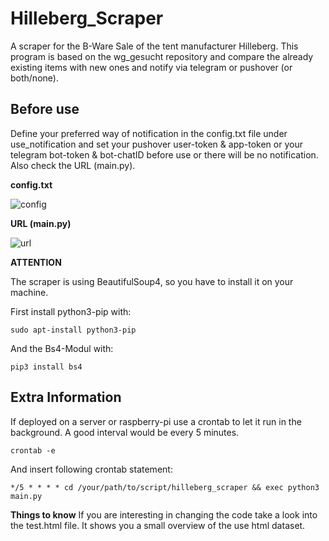 # Hilleberg_Scraper
A scraper for the B-Ware Sale of the tent manufacturer Hilleberg.
This program is based on the wg_gesucht repository and compare the already existing items with new ones and notify via telegram or pushover (or both/none).

## Before use ##
Define your preferred way of notification in the config.txt file under use_notification and set your pushover user-token & app-token or your telegram bot-token & bot-chatID before use or there will be no notification. Also check the URL (main.py).


**config.txt**

![config](https://user-images.githubusercontent.com/55713049/71785761-c36da780-3003-11ea-99b2-eeb8a87aed50.png)


**URL (main.py)**

![url](https://user-images.githubusercontent.com/55713049/71785790-22332100-3004-11ea-82ed-b13ead70419b.png)


**ATTENTION** 

The scraper is using BeautifulSoup4, so you have to install it on your machine.

First install python3-pip with:

```
sudo apt-install python3-pip
```

And the Bs4-Modul with:
```
pip3 install bs4
```

## Extra Information ##
If deployed on a server or raspberry-pi use a crontab to let it run in the background.
A good interval would be every 5 minutes.

```
crontab -e
```
And insert following crontab statement:
```
*/5 * * * * cd /your/path/to/script/hilleberg_scraper && exec python3 main.py
```


**Things to know**
If you are interesting in changing the code take a look into the test.html file.
It shows you a small overview of the use html dataset.
